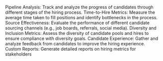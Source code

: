 Pipeline Analysis: Track and analyze the progress of candidates through different stages of the hiring process.
Time-to-Hire Metrics: Measure the average time taken to fill positions and identify bottlenecks in the process.
Source Effectiveness: Evaluate the performance of different candidate sourcing channels (e.g., job boards, referrals, social media).
Diversity and Inclusion Metrics: Assess the diversity of candidate pools and hires to ensure compliance with diversity goals.
Candidate Experience: Gather and analyze feedback from candidates to improve the hiring experience.
Custom Reports: Generate detailed reports on hiring metrics for stakeholders
